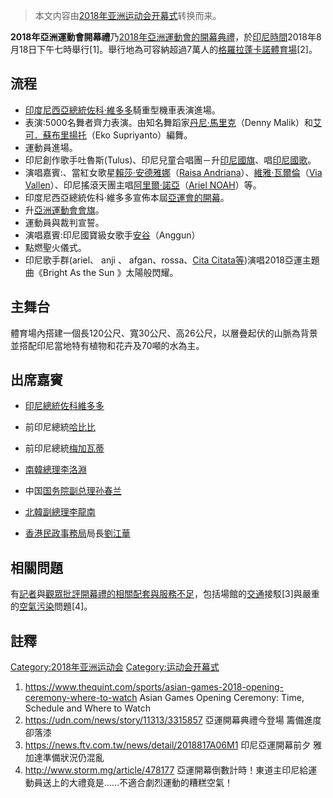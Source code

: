 > 本文内容由[2018年亚洲运动会开幕式](https://zh.wikipedia.org/wiki/2018年亚洲运动会开幕式)转换而来。


**2018年亞洲運動會開幕禮**乃[2018年亞洲運動會的](https://zh.wikipedia.org/wiki/2018年亞洲運動會 "wikilink")[開幕典禮](https://zh.wikipedia.org/wiki/開幕典禮 "wikilink")，於[印尼時間](https://zh.wikipedia.org/wiki/印尼時間 "wikilink")2018年8月18日下午七時舉行\[1\]。舉行地為可容納超過7萬人的[格羅拉蓬卡諾體育場](https://zh.wikipedia.org/wiki/格羅拉蓬卡諾體育場 "wikilink")\[2\]。

## 流程

  - [印度尼西亞總統](https://zh.wikipedia.org/wiki/印度尼西亞總統 "wikilink")[佐科·維多多](../Page/佐科·維多多.md "wikilink")騎重型機車表演進場。
  - 表演:5000名舞者齊力表演。由知名舞蹈家[丹尼·馬里克](https://zh.wikipedia.org/wiki/丹尼·馬里克 "wikilink")（Denny Malik）和[艾可．蘇布里揚托](https://zh.wikipedia.org/wiki/艾可．蘇布里揚托 "wikilink")（Eko Supriyanto）編舞。
  - 運動員進場。
  - 印尼創作歌手吐魯斯(Tulus)、印尼兒童合唱團－升[印尼國旗](https://zh.wikipedia.org/wiki/印尼國旗 "wikilink")、唱[印尼國歌](https://zh.wikipedia.org/wiki/印尼國歌 "wikilink")。
  - 演唱嘉賓:、當紅女歌星[賴莎·安德雅娜](https://zh.wikipedia.org/wiki/賴莎·安德雅娜 "wikilink")（[Raisa Andriana](https://zh.wikipedia.org/wiki/Raisa_Andriana "wikilink")）、[維雅·瓦爾倫](https://zh.wikipedia.org/wiki/維雅·瓦爾倫 "wikilink")（[Via Vallen](https://zh.wikipedia.org/wiki/Via_Vallen "wikilink")）、印尼搖滾天團主唱[阿里爾·諾亞](https://zh.wikipedia.org/wiki/阿里爾·諾亞 "wikilink")（[Ariel NOAH](https://zh.wikipedia.org/wiki/Ariel_NOAH "wikilink")）等。
  - 印度尼西亞總統佐科·維多多宣佈本屆[亞運會的開幕](https://zh.wikipedia.org/wiki/亞運會 "wikilink")。
  - 升[亞洲運動會會旗](https://zh.wikipedia.org/wiki/亞洲運動會會旗 "wikilink")。
  - 運動員與裁判宣誓。
  - 演唱嘉賓:印尼國寶級女歌手[安谷](../Page/安谷.md "wikilink")（Anggun）
  - 點燃聖火儀式。
  - 印尼歌手群(ariel、 anji 、 afgan、rossa、[Cita Citata等](https://zh.wikipedia.org/wiki/Cita_Citata "wikilink"))演唱2018亞運主題曲《Bright As the Sun 》太陽般閃耀。

## 主舞台

體育場內搭建一個長120公尺、寬30公尺、高26公尺，以層疊起伏的山脈為背景並搭配印尼當地特有植物和花卉及70噸的水為主。

## 出席嘉賓

  - [印尼總統](https://zh.wikipedia.org/wiki/印尼總統 "wikilink")[佐科維多多](https://zh.wikipedia.org/wiki/佐科維多多 "wikilink")

  - 前印尼總統[哈比比](https://zh.wikipedia.org/wiki/哈比比 "wikilink")

  - 前印尼總統[梅加瓦蒂](https://zh.wikipedia.org/wiki/梅加瓦蒂 "wikilink")

  - [南韓總理](https://zh.wikipedia.org/wiki/南韓總理 "wikilink")[李洛淵](../Page/李洛淵.md "wikilink")

  - 中国[国务院副总理](https://zh.wikipedia.org/wiki/国务院副总理 "wikilink")[孙春兰](../Page/孙春兰.md "wikilink")

  - [北韓副總理李龍南](https://zh.wikipedia.org/wiki/北韓 "wikilink")

  - [香港](../Page/香港.md "wikilink")[民政事務局](../Page/民政事務局.md "wikilink")局長[劉江華](../Page/劉江華.md "wikilink")

## 相關問題

有[記者](../Page/記者.md "wikilink")與[觀眾批評開幕禮的相關配套與服務不足](https://zh.wikipedia.org/wiki/觀眾 "wikilink")，包括場館的[交通](../Page/交通.md "wikilink")接駁\[3\]與嚴重的[空氣污染](../Page/空氣污染.md "wikilink")問題\[4\]。

## 註釋

[Category:2018年亚洲运动会](https://zh.wikipedia.org/wiki/Category:2018年亚洲运动会 "wikilink") [Category:运动会开幕式](https://zh.wikipedia.org/wiki/Category:运动会开幕式 "wikilink")

1.  <https://www.thequint.com/sports/asian-games-2018-opening-ceremony-where-to-watch> Asian Games Opening Ceremony: Time, Schedule and Where to Watch
2.  <https://udn.com/news/story/11313/3315857> 亞運開幕典禮今登場 籌備進度卻落漆
3.  <https://news.ftv.com.tw/news/detail/2018817A06M1> 印尼亞運開幕前夕 雅加達準備狀況仍混亂
4.  <http://www.storm.mg/article/478177> 亞運開幕倒數計時！東道主印尼給運動員送上的大禮竟是……不適合劇烈運動的糟糕空氣！